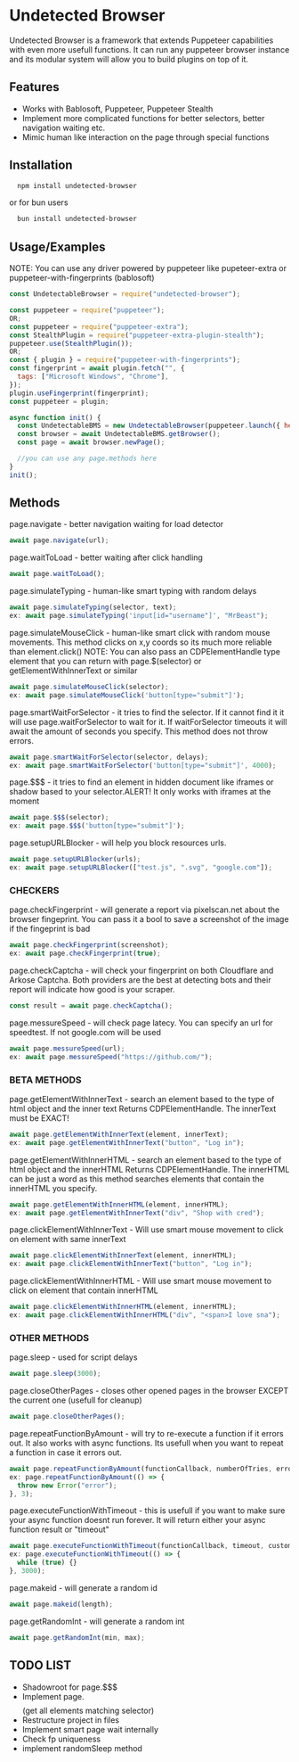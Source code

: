 # Undetected Browser

Undetected Browser is a framework that extends Puppeteer capabilities with even more usefull functions. It can run any puppeteer browser instance and its modular system will allow you to build plugins on top of it.

## Features

- Works with Bablosoft, Puppeteer, Puppeteer Stealth
- Implement more complicated functions for better selectors, better navigation waiting etc.
- Mimic human like interaction on the page through special functions

## Installation

```bash
  npm install undetected-browser
```

or for bun users

```bash
  bun install undetected-browser
```

## Usage/Examples

NOTE: You can use any driver powered by puppeteer like pupeteer-extra or puppeteer-with-fingerprints (bablosoft)

```javascript
const UndetectableBrowser = require("undetected-browser");

const puppeteer = require("puppeteer");
OR;
const puppeteer = require("puppeteer-extra");
const StealthPlugin = require("puppeteer-extra-plugin-stealth");
puppeteer.use(StealthPlugin());
OR;
const { plugin } = require("puppeteer-with-fingerprints");
const fingerprint = await plugin.fetch("", {
  tags: ["Microsoft Windows", "Chrome"],
});
plugin.useFingerprint(fingerprint);
const puppeteer = plugin;

async function init() {
  const UndetectableBMS = new UndetectableBrowser(puppeteer.launch({ headless: false }));
  const browser = await UndetectableBMS.getBrowser();
  const page = await browser.newPage();

  //you can use any page.methods here
}
init();
```

## Methods

page.navigate - better navigation waiting for load detector

```javascript
await page.navigate(url);
```

page.waitToLoad - better waiting after click handling

```javascript
await page.waitToLoad();
```

page.simulateTyping - human-like smart typing with random delays

```javascript
await page.simulateTyping(selector, text);
ex: await page.simulateTyping('input[id="username"]', "MrBeast");
```

page.simulateMouseClick - human-like smart click with random mouse movements. This method clicks on x,y coords so its much more reliable than element.click() NOTE: You can also pass an CDPElementHandle type element that you can return with page.$(selector) or getElementWithInnerText or similar

```javascript
await page.simulateMouseClick(selector);
ex: await page.simulateMouseClick('button[type="submit"]');
```

page.smartWaitForSelector - it tries to find the selector. If it cannot find it it will use page.waitForSelector to wait for it. If waitForSelector timeouts it will await the amount of seconds you specify. This method does not throw errors.

```javascript
await page.smartWaitForSelector(selector, delays);
ex: await page.smartWaitForSelector('button[type="submit"]', 4000);
```

page.$$$ - it tries to find an element in hidden document like iframes or shadow based to your selector.ALERT! It only works with iframes at the moment

```javascript
await page.$$$(selector);
ex: await page.$$$('button[type="submit"]');
```

page.setupURLBlocker - will help you block resources urls.

```javascript
await page.setupURLBlocker(urls);
ex: await page.setupURLBlocker(["test.js", ".svg", "google.com"]);
```

### CHECKERS

page.checkFingerprint - will generate a report via pixelscan.net about the browser fingeprint. You can pass it a bool to save a screenshot of the image if the fingeprint is bad

```javascript
await page.checkFingerprint(screenshot);
ex: await page.checkFingerprint(true);
```

page.checkCaptcha - will check your fingerprint on both Cloudflare and Arkose Captcha. Both providers are the best at detecting bots and their report will indicate how good is your scraper.

```javascript
const result = await page.checkCaptcha();
```

page.messureSpeed - will check page latecy. You can specify an url for speedtest. If not google.com will be used

```javascript
await page.messureSpeed(url);
ex: await page.messureSpeed("https://github.com/");
```

### BETA METHODS

page.getElementWithInnerText - search an element based to the type of html object and the inner text Returns CDPElementHandle. The innerText must be EXACT!

```javascript
await page.getElementWithInnerText(element, innerText);
ex: await page.getElementWithInnerText("button", "Log in");
```

page.getElementWithInnerHTML - search an element based to the type of html object and the innerHTML Returns CDPElementHandle. The innerHTML can be just a word as this method searches elements that contain the innerHTML you specify.

```javascript
await page.getElementWithInnerHTML(element, innerHTML);
ex: await page.getElementWithInnerText("div", "Shop with cred");
```

page.clickElementWithInnerText - Will use smart mouse movement to click on element with same innerText

```javascript
await page.clickElementWithInnerText(element, innerHTML);
ex: await page.clickElementWithInnerText("button", "Log in");
```

page.clickElementWithInnerHTML - Will use smart mouse movement to click on element that contain innerHTML

```javascript
await page.clickElementWithInnerHTML(element, innerHTML);
ex: await page.clickElementWithInnerHTML("div", "<span>I love sna");
```

### OTHER METHODS

page.sleep - used for script delays

```javascript
await page.sleep(3000);
```

page.closeOtherPages - closes other opened pages in the browser EXCEPT the current one (usefull for cleanup)

```javascript
await page.closeOtherPages();
```

page.repeatFunctionByAmount - will try to re-execute a function if it errors out. It also works with async functions. Its usefull when you want to repeat a function in case it errors out.

```javascript
await page.repeatFunctionByAmount(functionCallback, numberOfTries, errorMessage);
ex: page.repeatFunctionByAmount(() => {
  throw new Error("error");
}, 3);
```

page.executeFunctionWithTimeout - this is usefull if you want to make sure your async function doesnt run forever. It will return either your async function result or "timeout"

```javascript
await page.executeFunctionWithTimeout(functionCallback, timeout, customMessage);
ex: page.executeFunctionWithTimeout(() => {
  while (true) {}
}, 3000);
```

page.makeid - will generate a random id

```javascript
await page.makeid(length);
```

page.getRandomInt - will generate a random int

```javascript
await page.getRandomInt(min, max);
```

## TODO LIST

- Shadowroot for page.$$$
- Implement page.$$$$ (get all elements matching selector)
- Restructure project in files
- Implement smart page wait internally
- Check fp uniqueness
- implement randomSleep method
